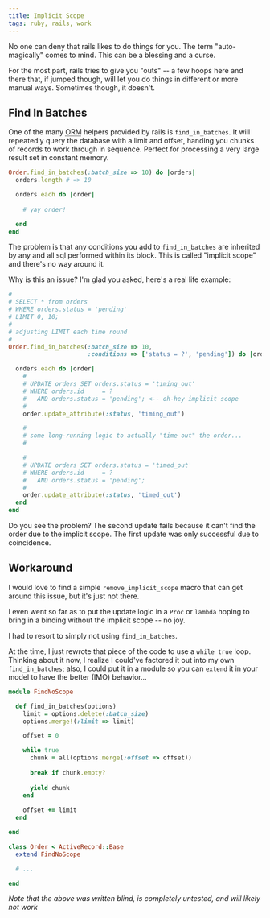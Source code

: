 ```yaml
---
title: Implicit Scope
tags: ruby, rails, work
---
```


No one can deny that rails likes to do things for you. The term 
"auto-magically" comes to mind. This can be a blessing and a curse.

For the most part, rails tries to give you "outs" -- a few hoops here 
and there that, if jumped though, will let you do things in different or 
more manual ways. Sometimes though, it doesn't.

## Find In Batches

One of the many <abbr title="object relational mapping">ORM</abbr> 
helpers provided by rails is `find_in_batches`. It will repeatedly query 
the database with a limit and offset, handing you chunks of records to 
work through in sequence. Perfect for processing a very large result set 
in constant memory.

```ruby 
Order.find_in_batches(:batch_size => 10) do |orders|
  orders.length # => 10

  orders.each do |order|
    
    # yay order!

  end
end
```

The problem is that any conditions you add to `find_in_batches` are 
inherited by any and all sql performed within its block. This is called 
"implicit scope" and there's no way around it.

Why is this an issue? I'm glad you asked, here's a real life example:

```ruby 
#
# SELECT * from orders
# WHERE orders.status = 'pending'
# LIMIT 0, 10;
#
# adjusting LIMIT each time round
#
Order.find_in_batches(:batch_size => 10,
                      :conditions => ['status = ?', 'pending']) do |orders|

  orders.each do |order|
    #
    # UPDATE orders SET orders.status = 'timing_out'
    # WHERE orders.id     = ?
    #   AND orders.status = 'pending'; <-- oh-hey implicit scope
    #
    order.update_attribute(:status, 'timing_out')

    #
    # some long-running logic to actually "time out" the order...
    #

    #
    # UPDATE orders SET orders.status = 'timed_out'
    # WHERE orders.id     = ?
    #   AND orders.status = 'pending';
    #
    order.update_attribute(:status, 'timed_out')
  end
end
```

Do you see the problem? The second update fails because it can't find 
the order due to the implicit scope. The first update was only 
successful due to coincidence.

## Workaround

I would love to find a simple `remove_implicit_scope` macro that can get 
around this issue, but it's just not there.

I even went so far as to put the update logic in a `Proc` or `lambda` 
hoping to bring in a binding without the implicit scope -- no joy.

I had to resort to simply not using `find_in_batches`.

At the time, I just rewrote that piece of the code to use a `while true` 
loop. Thinking about it now, I realize I could've factored it out into 
my own `find_in_batches`; also, I could put it in a module so you can 
`extend` it in your model to have the better (IMO) behavior...

```ruby 
module FindNoScope

  def find_in_batches(options)
    limit = options.delete(:batch_size)
    options.merge!(:limit => limit)

    offset = 0

    while true
      chunk = all(options.merge(:offset => offset))
  
      break if chunk.empty?
  
      yield chunk
    end
  
    offset += limit
  end

end

class Order < ActiveRecord::Base
  extend FindNoScope

  # ...

end
```

*Note that the above was written blind, is completely untested, and will 
likely not work*

